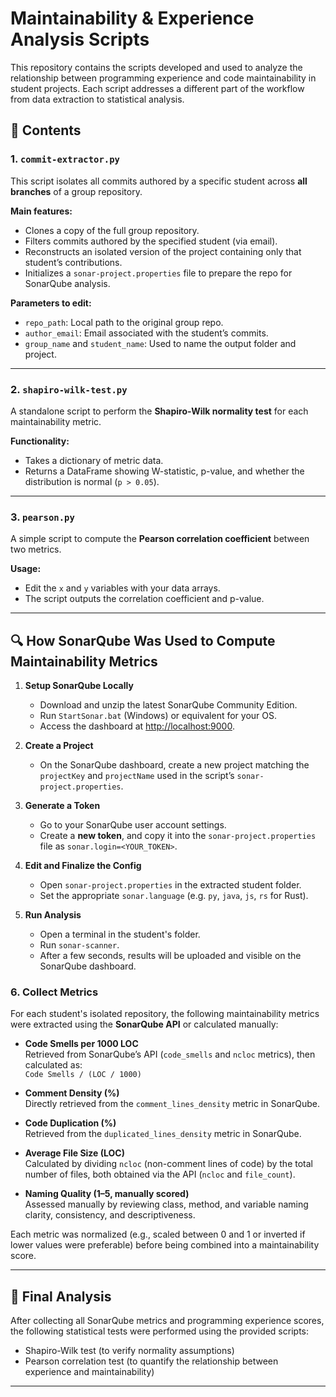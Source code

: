 # Maintainability & Experience Analysis Scripts

This repository contains the scripts developed and used to analyze the relationship between programming experience and code maintainability in student projects. Each script addresses a different part of the workflow from data extraction to statistical analysis.

## 📁 Contents

### 1. `commit-extractor.py`
This script isolates all commits authored by a specific student across **all branches** of a group repository.

**Main features:**
- Clones a copy of the full group repository.
- Filters commits authored by the specified student (via email).
- Reconstructs an isolated version of the project containing only that student’s contributions.
- Initializes a `sonar-project.properties` file to prepare the repo for SonarQube analysis.

**Parameters to edit:**
- `repo_path`: Local path to the original group repo.
- `author_email`: Email associated with the student’s commits.
- `group_name` and `student_name`: Used to name the output folder and project.

---

### 2. `shapiro-wilk-test.py`
A standalone script to perform the **Shapiro-Wilk normality test** for each maintainability metric.

**Functionality:**
- Takes a dictionary of metric data.
- Returns a DataFrame showing W-statistic, p-value, and whether the distribution is normal (`p > 0.05`).

---

### 3. `pearson.py`
A simple script to compute the **Pearson correlation coefficient** between two metrics.

**Usage:**
- Edit the `x` and `y` variables with your data arrays.
- The script outputs the correlation coefficient and p-value.

---

## 🔍 How SonarQube Was Used to Compute Maintainability Metrics

1. **Setup SonarQube Locally**
   - Download and unzip the latest SonarQube Community Edition.
   - Run `StartSonar.bat` (Windows) or equivalent for your OS.
   - Access the dashboard at [http://localhost:9000](http://localhost:9000).

2. **Create a Project**
   - On the SonarQube dashboard, create a new project matching the `projectKey` and `projectName` used in the script’s `sonar-project.properties`.

3. **Generate a Token**
   - Go to your SonarQube user account settings.
   - Create a **new token**, and copy it into the `sonar-project.properties` file as `sonar.login=<YOUR_TOKEN>`.

4. **Edit and Finalize the Config**
   - Open `sonar-project.properties` in the extracted student folder.
   - Set the appropriate `sonar.language` (e.g. `py`, `java`, `js`, `rs` for Rust).

5. **Run Analysis**
   - Open a terminal in the student's folder.
   - Run `sonar-scanner`.
   - After a few seconds, results will be uploaded and visible on the SonarQube dashboard.

### 6. Collect Metrics

For each student's isolated repository, the following maintainability metrics were extracted using the **SonarQube API** or calculated manually:

- **Code Smells per 1000 LOC**  
  Retrieved from SonarQube’s API (`code_smells` and `ncloc` metrics), then calculated as:  
  `Code Smells / (LOC / 1000)`

- **Comment Density (%)**  
  Directly retrieved from the `comment_lines_density` metric in SonarQube.

- **Code Duplication (%)**  
  Retrieved from the `duplicated_lines_density` metric in SonarQube.

- **Average File Size (LOC)**  
  Calculated by dividing `ncloc` (non-comment lines of code) by the total number of files, both obtained via the API (`ncloc` and `file_count`).

- **Naming Quality (1–5, manually scored)**  
  Assessed manually by reviewing class, method, and variable naming clarity, consistency, and descriptiveness.

Each metric was normalized (e.g., scaled between 0 and 1 or inverted if lower values were preferable) before being combined into a maintainability score.


---

## 🧪 Final Analysis
After collecting all SonarQube metrics and programming experience scores, the following statistical tests were performed using the provided scripts:
- Shapiro-Wilk test (to verify normality assumptions)
- Pearson correlation test (to quantify the relationship between experience and maintainability)

---
